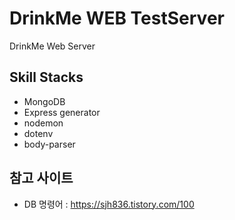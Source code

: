 # DrinkMe WEB TestServer

DrinkMe Web Server

## Skill Stacks

- MongoDB
- Express generator
- nodemon
- dotenv
- body-parser

## 참고 사이트

- DB 명령어 : https://sjh836.tistory.com/100
